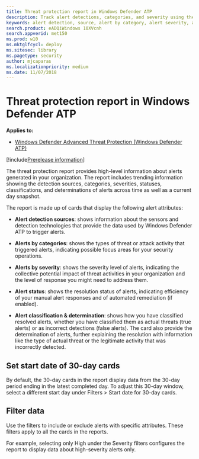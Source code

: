 ```yaml
---
title: Threat protection report in Windows Defender ATP
description: Track alert detections, categories, and severity using the threat protection report
keywords: alert detection, source, alert by category, alert severity, alert classification, determination
search.product: eADQiWindows 10XVcnh
search.appverid: met150
ms.prod: w10
ms.mktglfcycl: deploy
ms.sitesec: library
ms.pagetype: security
author: mjcaparas
ms.localizationpriority: medium
ms.date: 11/07/2018
---
```


# Threat protection report in Windows Defender ATP

**Applies to:**
- [Windows Defender Advanced Threat Protection (Windows Defender ATP)](https://wincom.blob.core.windows.net/documents/Windows10_Commercial_Comparison.pdf)

[!include[Prerelease information](prerelease.md)]

The threat protection report provides high-level information about alerts generated in your organization. The report includes trending information showing the detection sources, categories, severities, statuses, classifications, and determinations of alerts across time as well as a current day snapshot.

The report is made up of cards that display the following alert attributes:

- **Alert detection sources**: shows information about the sensors and detection technologies that provide the data used by Windows Defender ATP to trigger alerts.

- **Alerts by categories**: shows the types of threat or attack activity that triggered alerts, indicating possible focus areas for your security operations.

- **Alerts by severity**: shows the severity level of alerts, indicating the collective potential impact of threat activities in your organization and the level of response you might need to address them.

- **Alert status**: shows the resolution status of alerts, indicating efficiency of your manual alert responses and of automated remediation (if enabled). 

- **Alert classification & determination**: shows how you have classified resolved alerts, whether you have classified them as actual threats (true alerts) or as incorrect detections (false alerts). The card also provide the determination of alerts, further explaining the resolution with information like the type of actual threat or the legitimate activity that was incorrectly detected.

## Set start date of 30-day cards

By default, the 30-day cards in the report display data from the 30-day period ending in the latest completed day. To adjust this 30-day window, select a different start day under Filters > Start date for 30-day cards. 

## Filter data

Use the filters to include or exclude alerts with specific attributes. These filters apply to all the cards in the reports.

For example, selecting only High under the Severity filters configures the report to display data about high-severity alerts only.